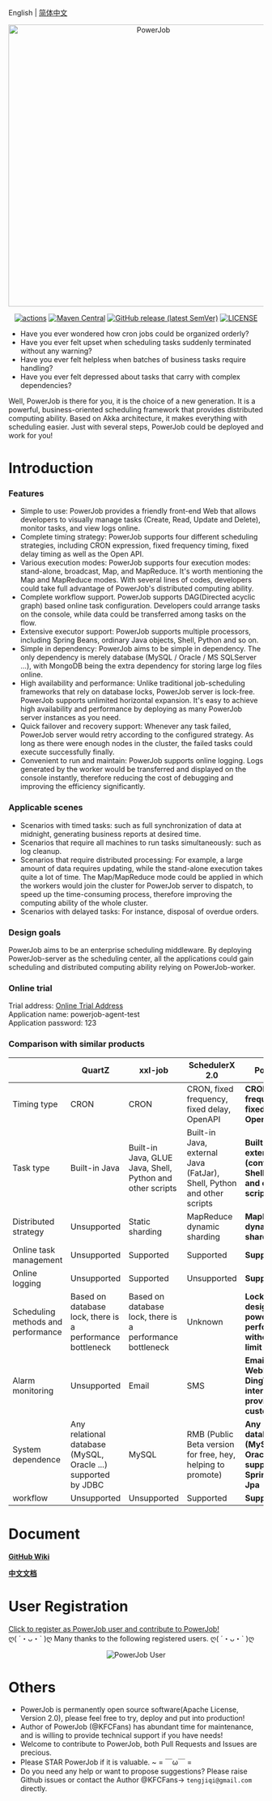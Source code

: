 English | [简体中文](./README_zhCN.md)

<p style="text-align: center">
<img src="https://raw.githubusercontent.com/KFCFans/PowerJob/master/others/images/logo.png" alt="PowerJob" title="PowerJob" width="557"/>
</p>

<p style="text-align: center">
<a href="https://github.com/KFCFans/PowerJob/actions"><img src="https://github.com/KFCFans/PowerJob/workflows/Java%20CI%20with%20Maven/badge.svg?branch=master" alt="actions"></a>
<a href="https://search.maven.org/search?q=com.github.kfcfans"><img alt="Maven Central" src="https://img.shields.io/maven-central/v/com.github.kfcfans/powerjob-worker"></a>
<a href="https://github.com/KFCFans/PowerJob/releases"><img alt="GitHub release (latest SemVer)" src="https://img.shields.io/github/v/release/kfcfans/powerjob?color=%23E59866"></a>
<a href="https://github.com/KFCFans/PowerJob/blob/master/LICENSE"><img src="https://img.shields.io/github/license/KFCFans/PowerJob" alt="LICENSE"></a>
</p>

- Have you ever wondered how cron jobs could be organized orderly? 
- Have you ever felt upset when scheduling tasks suddenly terminated without any warning?
- Have you ever felt helpless when batches of business tasks require handling?
- Have you ever felt depressed about tasks that carry with complex dependencies?

Well, PowerJob is there for you, it is the choice of a new generation. It is a powerful, business-oriented scheduling framework that provides distributed computing ability. Based on Akka architecture, it makes everything with scheduling easier. Just with several steps, PowerJob could be deployed and work for you!

# Introduction

### Features
-   Simple to use: PowerJob provides a friendly front-end Web that allows developers to visually manage tasks (Create, Read, Update and Delete), monitor tasks, and view logs online.
-   Complete timing strategy:  PowerJob supports four different scheduling strategies, including CRON expression, fixed frequency timing, fixed delay timing as well as the Open API.
-   Various execution modes: PowerJob supports four execution modes: stand-alone, broadcast, Map, and MapReduce. It's worth mentioning the Map and MapReduce modes. With several lines of codes, developers could take full advantage of PowerJob's distributed computing ability.
-   Complete workflow support. PowerJob supports DAG(Directed acyclic graph) based online task configuration. Developers could arrange tasks on the console, while data could be transferred among tasks on the flow.
-   Extensive executor support: PowerJob supports multiple processors, including Spring Beans, ordinary Java objects, Shell, Python and so on.
-   Simple in dependency: PowerJob aims to be simple in dependency. The only dependency is merely database (MySQL / Oracle / MS SQLServer ...), with MongoDB being the extra dependency for storing large log files online.
-   High availability and performance: Unlike traditional job-scheduling frameworks that rely on database locks, PowerJob server is lock-free. PowerJob supports unlimited horizontal expansion. It's easy to achieve high availability and performance by deploying as many PowerJob server instances as you need.
-   Quick failover and recovery support: Whenever any task failed, PowerJob server would retry according to the configured strategy. As long as there were enough nodes in the cluster, the failed tasks could execute successfully finally.
-   Convenient to run and maintain: PowerJob supports online logging. Logs generated by the worker would be transferred and displayed on the console instantly, therefore reducing the cost of debugging and improving the efficiency significantly.

### Applicable scenes

-   Scenarios with timed tasks: such as full synchronization of data at midnight, generating business reports at desired time.
-   Scenarios that require all machines to run tasks simultaneously: such as log cleanup.
-   Scenarios that require distributed processing: For example, a large amount of data requires updating, while the stand-alone execution takes quite a lot of time. The Map/MapReduce mode could be applied in which the workers would join the cluster for PowerJob server to dispatch, to speed up the time-consuming process, therefore improving the computing ability of the whole cluster.
-   Scenarios with delayed tasks: For instance, disposal of overdue orders.

### Design goals

PowerJob aims to be an enterprise scheduling middleware. By deploying PowerJob-server as the scheduling center,
all the applications could gain scheduling and distributed computing ability relying on PowerJob-worker.

### Online trial

Trial address: [Online Trial Address](http://try.powerjob.tech/)  
Application name: powerjob-agent-test  
Application password: 123

### Comparison with similar products

|                                    | QuartZ                                                    | xxl-job                                                   | SchedulerX 2.0                                               | PowerJob                                                |
| ---------------------------------- | --------------------------------------------------------- | --------------------------------------------------------- | ------------------------------------------------------------ | ------------------------------------------------------------ |
| Timing type                        | CRON                                                      | CRON                                                      | CRON, fixed frequency, fixed delay, OpenAPI                  | **CRON, fixed frequency, fixed delay, OpenAPI**                  |
| Task type                          | Built-in Java                                             | Built-in Java, GLUE Java, Shell, Python and other scripts | Built-in Java, external Java (FatJar), Shell, Python and other scripts | **Built-in Java, external Java (container), Shell, Python and other scripts** |
| Distributed strategy               | Unsupported                                               | Static sharding                                           | MapReduce dynamic sharding                                   | **MapReduce dynamic sharding**                                   |
| Online task management             | Unsupported                                               | Supported                                                 | Supported                                                    | **Supported**                                                  |
| Online logging                     | Unsupported                                               | Supported                                                 | Unsupported                                                  | **Supported**                                                      |
| Scheduling methods and performance | Based on database lock, there is a performance bottleneck | Based on database lock, there is a performance bottleneck | Unknown                                                      | **Lock-free design, powerful performance without upper limit**   |
| Alarm monitoring                   | Unsupported                                               | Email                                                      | SMS                                                         | **Email, WebHook, DingTalk. An interface is provided for customization.** |
| System dependence                  | Any relational database (MySQL, Oracle ...) supported by JDBC      | MySQL                                            | RMB (Public Beta version for free, hey, helping to promote) | **Any relational database (MySQL, Oracle ...) supported by Spring Data Jpa** |
| workflow                           | Unsupported                                               | Unsupported                                               | Supported                                                    | **Supported**               |
 
# Document
**[GitHub Wiki](https://github.com/KFCFans/PowerJob/wiki)**

**[中文文档](https://www.yuque.com/powerjob/product)**

# User Registration
[Click to register as PowerJob user and contribute to PowerJob!](https://github.com/KFCFans/PowerJob/issues/6)  
ღ( ´・ᴗ・\` )ღ Many thanks to the following registered users. ღ( ´・ᴗ・\` )ღ
<p style="text-align: center">
<img src="https://raw.githubusercontent.com/KFCFans/PowerJob/master/others/images/user.png" alt="PowerJob User" title="PowerJob User"/>
</p>


# Others

-   PowerJob is permanently open source software(Apache License, Version 2.0), please feel free to try, deploy and put into production! 
-   Author of PowerJob (@KFCFans) has abundant time for maintenance, and is willing to provide technical support if you have needs!
-   Welcome to contribute to PowerJob, both Pull Requests and Issues are precious. 
-   Please STAR PowerJob if it is valuable. ~ = ￣ω￣ =
-   Do you need any help or want to propose suggestions? Please raise Github issues or contact the Author @KFCFans-> `tengjiqi@gmail.com` directly.